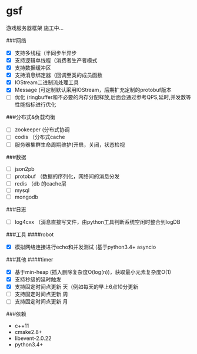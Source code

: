 # gsf

游戏服务器框架 施工中...<br>

###网络
- [x] 支持多线程（半同步半异步
- [x] 支持逻辑单线程（消费者生产者模式
- [x] 支持数据缓冲区
- [x] 支持消息绑定器（回调至类的成员函数
- [x] IOStream二进制流处理工具
- [x] Message (可定制默认采用IOStream，后期扩充定制的protobuf版本
- [ ] 优化 (ringbuffer和不必要的内存分配释放,后面会通过参考QPS,延时,并发数等性能指标进行优化

###分布式&负载均衡
- [ ] zookeeper (分布式协调
- [ ] codis （分布式cache
- [ ] 服务器集群生命周期维护(开启，关闭，状态检视

###数据
- [ ] json2pb
- [ ] protobuf （数据的序列化，网络间的消息分发
- [ ] redis （db 的cache层
- [ ] mysql
- [ ] mongodb

###日志
- [ ] log4cxx （消息直接写文件，由python工具判断系统空闲时整合到logDB

###工具
####robot
- [x] 模拟网络连接进行echo和并发测试 (基于python3.4+ asyncio

###其他
####timer
- [x] 基于min-heap (插入删除复杂度O(log(n))，获取最小元素复杂度O(1)
- [x] 支持秒级的延时触发
- [x] 支持固定时间点更新 天（例如每天的早上6点10分更新
- [ ] 支持固定时间点更新 周
- [ ] 支持固定时间点更新 月

###依赖
* c++11
* cmake2.8+
* libevent-2.0.22
* python3.4+

